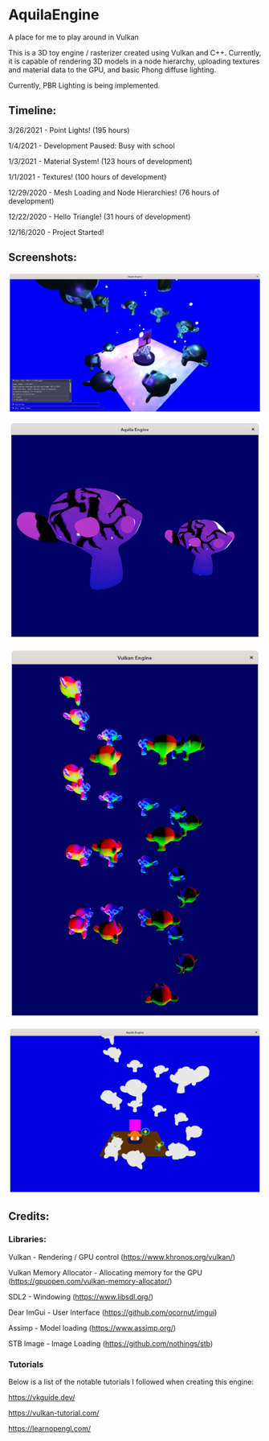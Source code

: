 # AquilaEngine
A place for me to play around in Vulkan

This is a 3D toy engine / rasterizer created using Vulkan and C++. Currently, it is capable of rendering 3D models in a node hierarchy, uploading textures and material data to the GPU, and basic Phong diffuse lighting.

Currently, PBR Lighting is being implemented.

## Timeline:

3/26/2021 - Point Lights! (195 hours)

1/4/2021 - Development Paused: Busy with school

1/3/2021 - Material System! (123 hours of development)

1/1/2021 - Textures! (100 hours of development)

12/29/2020 - Mesh Loading and Node Hierarchies! (76 hours of development)

12/22/2020 - Hello Triangle! (31 hours of development)

12/16/2020 - Project Started!

## Screenshots:

![point lights](https://github.com/Luminic/AquilaEngine/blob/master/screenshots/point_lights_2021-03-28.png)

![textures](https://github.com/Luminic/AquilaEngine/blob/master/screenshots/textures_2021-01-01_2.png)

![monkey helix](https://github.com/Luminic/AquilaEngine/blob/master/screenshots/model_loading_2020-12-29_2.png)

![materials](https://github.com/Luminic/AquilaEngine/blob/master/screenshots/materials_2021-01-02.png)


## Credits:
### Libraries:
Vulkan - Rendering / GPU control (https://www.khronos.org/vulkan/)

Vulkan Memory Allocator - Allocating memory for the GPU (https://gpuopen.com/vulkan-memory-allocator/)

SDL2 - Windowing (https://www.libsdl.org/)

Dear ImGui - User Interface (https://github.com/ocornut/imgui)

Assimp - Model loading (https://www.assimp.org/)

STB Image - Image Loading (https://github.com/nothings/stb)

### Tutorials
Below is a list of the notable tutorials I followed when creating this engine:

https://vkguide.dev/

https://vulkan-tutorial.com/

https://learnopengl.com/

